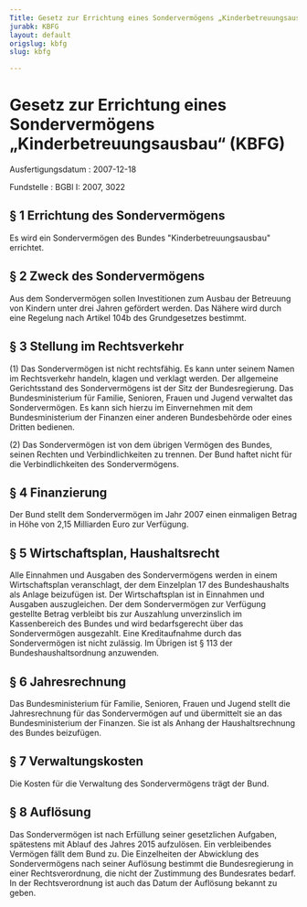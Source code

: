 ```yaml
---
Title: Gesetz zur Errichtung eines Sondervermögens „Kinderbetreuungsausbau“
jurabk: KBFG
layout: default
origslug: kbfg
slug: kbfg

---
```


# Gesetz zur Errichtung eines Sondervermögens „Kinderbetreuungsausbau“ (KBFG)

Ausfertigungsdatum
:   2007-12-18

Fundstelle
:   BGBl I: 2007, 3022

## § 1 Errichtung des Sondervermögens

Es wird ein Sondervermögen des Bundes "Kinderbetreuungsausbau"
errichtet.

## § 2 Zweck des Sondervermögens

Aus dem Sondervermögen sollen Investitionen zum Ausbau der Betreuung
von Kindern unter drei Jahren gefördert werden. Das Nähere wird durch
eine Regelung nach Artikel 104b des Grundgesetzes bestimmt.

## § 3 Stellung im Rechtsverkehr

(1) Das Sondervermögen ist nicht rechtsfähig. Es kann unter seinem
Namen im Rechtsverkehr handeln, klagen und verklagt werden. Der
allgemeine Gerichtsstand des Sondervermögens ist der Sitz der
Bundesregierung. Das Bundesministerium für Familie, Senioren, Frauen
und Jugend verwaltet das Sondervermögen. Es kann sich hierzu im
Einvernehmen mit dem Bundesministerium der Finanzen einer anderen
Bundesbehörde oder eines Dritten bedienen.

(2) Das Sondervermögen ist von dem übrigen Vermögen des Bundes, seinen
Rechten und Verbindlichkeiten zu trennen. Der Bund haftet nicht für
die Verbindlichkeiten des Sondervermögens.

## § 4 Finanzierung

Der Bund stellt dem Sondervermögen im Jahr 2007 einen einmaligen
Betrag in Höhe von 2,15 Milliarden Euro zur Verfügung.

## § 5 Wirtschaftsplan, Haushaltsrecht

Alle Einnahmen und Ausgaben des Sondervermögens werden in einem
Wirtschaftsplan veranschlagt, der dem Einzelplan 17 des
Bundeshaushalts als Anlage beizufügen ist. Der Wirtschaftsplan ist in
Einnahmen und Ausgaben auszugleichen. Der dem Sondervermögen zur
Verfügung gestellte Betrag verbleibt bis zur Auszahlung unverzinslich
im Kassenbereich des Bundes und wird bedarfsgerecht über das
Sondervermögen ausgezahlt. Eine Kreditaufnahme durch das
Sondervermögen ist nicht zulässig. Im Übrigen ist § 113 der
Bundeshaushaltsordnung anzuwenden.

## § 6 Jahresrechnung

Das Bundesministerium für Familie, Senioren, Frauen und Jugend stellt
die Jahresrechnung für das Sondervermögen auf und übermittelt sie an
das Bundesministerium der Finanzen. Sie ist als Anhang der
Haushaltsrechnung des Bundes beizufügen.

## § 7 Verwaltungskosten

Die Kosten für die Verwaltung des Sondervermögens trägt der Bund.

## § 8 Auflösung

Das Sondervermögen ist nach Erfüllung seiner gesetzlichen Aufgaben,
spätestens mit Ablauf des Jahres 2015 aufzulösen. Ein verbleibendes
Vermögen fällt dem Bund zu. Die Einzelheiten der Abwicklung des
Sondervermögens nach seiner Auflösung bestimmt die Bundesregierung in
einer Rechtsverordnung, die nicht der Zustimmung des Bundesrates
bedarf. In der Rechtsverordnung ist auch das Datum der Auflösung
bekannt zu geben.

